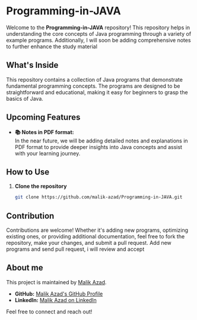 # Programming-in-JAVA

Welcome to the **Programming-in-JAVA** repository!  This repository helps in understanding the core concepts of Java programming through a variety of example programs. Additionally, I will soon be adding comprehensive notes to further enhance the study material 

## What's Inside

This repository contains a collection of Java programs that demonstrate fundamental programming concepts. The programs are designed to be straightforward and educational, making it easy for beginners to grasp the basics of Java. 

## Upcoming Features

- **📚 Notes in PDF format:**  
  In the near future, we will be adding detailed notes and explanations in PDF format to provide deeper insights into Java concepts and assist with your learning journey.

## How to Use

1. **Clone the repository**  
   ```bash
   git clone https://github.com/malik-azad/Programming-in-JAVA.git


## Contribution

Contributions are welcome! Whether it's adding new programs, optimizing existing ones, or providing additional documentation, feel free to fork the repository, make your changes, and submit a pull request.
Add new programs and send pull request, i will review and accept 


<!-- ## Acknowledgements

A big thanks to everyone who has contributed to this repository and helped make it a valuable resource for learning Java! 😊
-->

## About me

This project is maintained by [Malik Azad](https://github.com/malik-azad).

- **GitHub:** [Malik Azad's GitHub Profile](https://github.com/malik-azad)
- **LinkedIn:** [Malik Azad on LinkedIn](https://www.linkedin.com/in/malikazad)

Feel free to connect and reach out!
